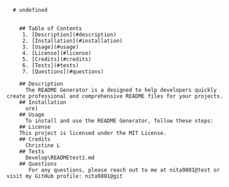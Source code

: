  
      # undefined 
      

        ## Table of Contents
         1. [Description](#description)
         2. [Installation](#installation)
         3. [Usage](#usage)
         4. [License](#license)
         5. [Credits](#credits)
         6. [Tests](#tests)
         7. [Questions](#questions) 

        ## Description
          The README Generator is a designed to help developers quickly create professional and comprehensive README files for your projects. 
        ## Installation
          ure)
        ## Usage
          To install and use the README Generator, follow these steps:
        ## License
        This project is licensed under the MIT License.
        ## Credits
          Christine L      
        ## Tests
          Develop\READMEtest1.md
        ## Questions
           For any questions, please reach out to me at nita9801@test or visit my GitHub profile: nita9801@git